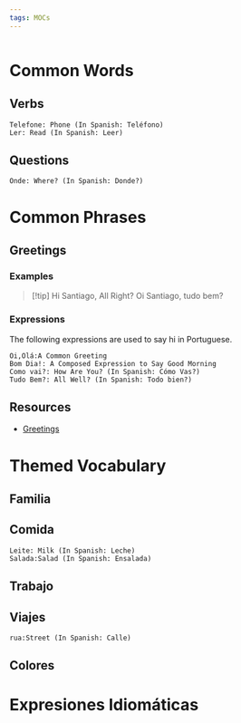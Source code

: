 ```yaml
---
tags: MOCs
---
```

```table-of-contents
```
# Common Words
## Verbs
```vocaview-list1
Telefone: Phone (In Spanish: Teléfono)
Ler: Read (In Spanish: Leer)
```
## Questions
```vocaview-list1
Onde: Where? (In Spanish: Donde?)
```


# Common Phrases
## Greetings

### Examples

>[!tip] Hi Santiago, All Right?
> Oi Santiago, tudo bem?


### Expressions
The following expressions are used to say hi in Portuguese.

```vocaview-list1
Oi,Olá:A Common Greeting
Bom Dia!: A Composed Expression to Say Good Morning
Como vai?: How Are You? (In Spanish: Cómo Vas?)
Tudo Bem?: All Well? (In Spanish: Todo bien?)
```
## Resources
- [Greetings](https://portuguesewitheli.com/learn-portuguese-vocabulary/greeting-like-a-brazilian/)

# Themed Vocabulary
## Familia
## Comida
```vocaview-list1
Leite: Milk (In Spanish: Leche)
Salada:Salad (In Spanish: Ensalada)
```

## Trabajo
## Viajes
```vocaview-list1
rua:Street (In Spanish: Calle)
```

## Colores
# Expresiones Idiomáticas
